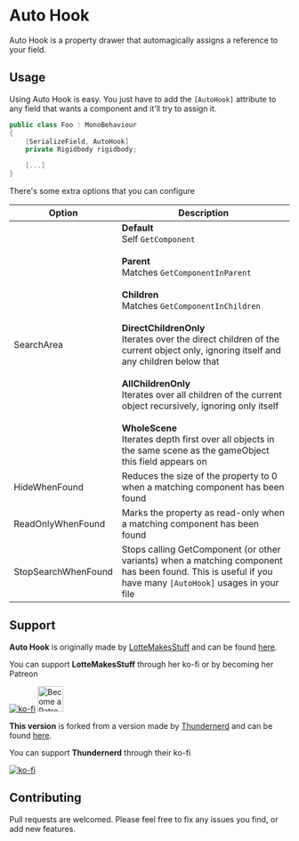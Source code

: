 # Auto Hook

Auto Hook is a property drawer that automagically assigns a reference to your field.

## Usage
Using Auto Hook is easy. You just have to add the `[AutoHook]` attribute to any field that wants a component and it'll try to assign it.

```csharp
public class Foo : MonoBehaviour
{
    [SerializeField, AutoHook]
    private Rigidbody rigidbody;

    [...]
}
```

There's some extra options that you can configure

| Option              	| Description                                                                                                                                                                                                                                                                                                                                                                                                   	|
|---------------------	|---------------------------------------------------------------------------------------------------------------------------------------------------------------------------------------------------------------------------------------------------------------------------------------------------------------------------------------------------------------------------------------------------------------	|
| SearchArea          	| **Default**<br>Self `GetComponent`<br><br>**Parent**<br>Matches `GetComponentInParent`<br><br>**Children**<br>Matches `GetComponentInChildren`<br><br>**DirectChildrenOnly**<br>Iterates over the direct children of the current object only, ignoring itself and any children below that<br><br>**AllChildrenOnly**<br>Iterates over all children of the current object recursively, ignoring only itself<br><br>**WholeScene**<br>Iterates depth first over all objects in the same scene as the gameObject this field appears on 	|
| HideWhenFound       	| Reduces the size of the property to 0 when a matching component has been found                                                                                                                                                                                                                                                                                                                                	|
| ReadOnlyWhenFound   	| Marks the property as read-only when a matching component has been found                                                                                                                                                                                                                                                                                                                                      	|
| StopSearchWhenFound 	| Stops calling GetComponent (or other variants) when a matching component has been found. This is useful if you have many `[AutoHook]` usages in your file                                                                                                                                                                                                                                                     	|

## Support
**Auto Hook** is originally made by [LotteMakesStuff](https://github.com/LotteMakesStuff) and can be found [here](https://gist.github.com/LotteMakesStuff/d6a9a4944fc667e557083108606b7d22). 
 
 You can support **LotteMakesStuff** through her ko-fi or by becoming her Patreon
  
  [![ko-fi](https://www.ko-fi.com/img/githubbutton_sm.svg)](https://ko-fi.com/A08215TT) <a href='https://www.patreon.com/bePatron?u=7061709' target='_blank'><img height='35' style='border:0px;height:46px;' src='https://c5.patreon.com/external/logo/become_a_patron_button@2x.png' border='0' alt='Become a Patron!' /></a>

 
**This version** is forked from a version made by [Thundernerd](https://github.com/Thundernerd) and can be found [here](https://github.com/Thundernerd/Unity3D-AutoHook).

 You can support **Thundernerd** through their ko-fi

  [![ko-fi](https://www.ko-fi.com/img/githubbutton_sm.svg)](https://ko-fi.com/J3J11GEYY)

## Contributing
Pull requests are welcomed. Please feel free to fix any issues you find, or add new features.
